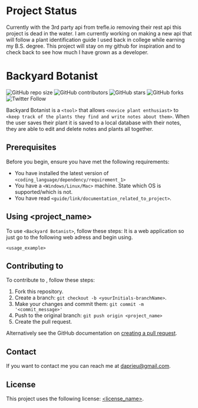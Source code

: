 # Project Status

Currently with the 3rd party api from trefle.io removing their rest api this project is dead in the water. I am currently working on making a new api that will follow a plant identification guide I used back in college while earning my B.S. degree. This project will stay on my github for inspiration and to check back to see how much I have grown as a developer. 

# Backyard Botanist

<!--- These are examples. See https://shields.io for others or to customize this set of shields. You might want to include dependencies, project status and licence info here --->
![GitHub repo size](https://img.shields.io/github/repo-size/daprieu/Backyard-Botanist)
![GitHub contributors](https://img.shields.io/github/contributors/daprieu/Backyard-Botanist)
![GitHub stars](https://img.shields.io/github/stars/daprieu/Backyard-Botanist?style=social)
![GitHub forks](https://img.shields.io/github/forks/daprieu/Backyard-Botanist?style=social)
![Twitter Follow](https://img.shields.io/twitter/follow/bugalex?style=social)

Backyard Botanist is a `<tool>` that allows `<novice plant enthusiast>` to `<keep track of the plants they find and write notes about them>`.
When the user saves their plant it is saved to a local database with their notes, they are able to edit and delete notes and plants all together.

## Prerequisites

Before you begin, ensure you have met the following requirements:
<!--- These are just example requirements. Add, duplicate or remove as required --->
* You have installed the latest version of `<coding_language/dependency/requirement_1>`
* You have a `<Windows/Linux/Mac>` machine. State which OS is supported/which is not.
* You have read `<guide/link/documentation_related_to_project>`.


## Using <project_name>

To use `<Backyard Botanist>`, follow these steps:
It is a web application so just go to the following web adress and begin using.
```
<usage_example>
```


## Contributing to <Backyard-Botanist>
<!--- If your README is long or you have some specific process or steps you want contributors to follow, consider creating a separate CONTRIBUTING.md file--->
To contribute to <Backyard-Botanist>, follow these steps:

1. Fork this repository.
2. Create a branch: `git checkout -b <yourInitials-branchName>`.
3. Make your changes and commit them: `git commit -m '<commit_message>'`
4. Push to the original branch: `git push origin <project_name>`
5. Create the pull request.

Alternatively see the GitHub documentation on [creating a pull request](https://help.github.com/en/github/collaborating-with-issues-and-pull-requests/creating-a-pull-request).


## Contact

If you want to contact me you can reach me at <daprieu@gmail.com>.

## License
<!--- If you're not sure which open license to use see https://choosealicense.com/--->

This project uses the following license: [<license_name>](<link>).
